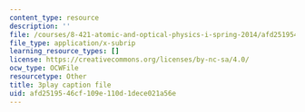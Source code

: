 ```yaml
---
content_type: resource
description: ''
file: /courses/8-421-atomic-and-optical-physics-i-spring-2014/afd2519546cf109e110d1dece021a56e_zMlEb29UlKw.srt
file_type: application/x-subrip
learning_resource_types: []
license: https://creativecommons.org/licenses/by-nc-sa/4.0/
ocw_type: OCWFile
resourcetype: Other
title: 3play caption file
uid: afd25195-46cf-109e-110d-1dece021a56e
---
```

